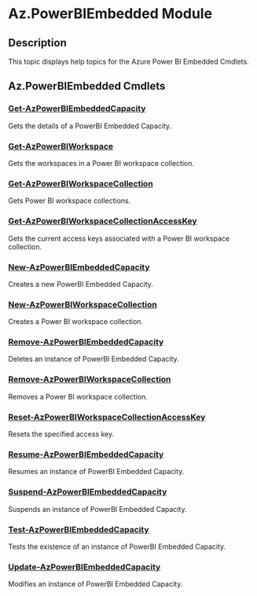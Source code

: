 ﻿---
Module Name: Az.PowerBIEmbedded
Module Guid: 868389ce-dd36-4f57-a674-0970db085d9a
Download Help Link: https://docs.microsoft.com/en-us/powershell/module/az.powerbiembedded
Help Version: 4.1.4.0
Locale: en-US
---

# Az.PowerBIEmbedded Module
## Description
This topic displays help topics for the Azure Power BI Embedded Cmdlets.

## Az.PowerBIEmbedded Cmdlets
### [Get-AzPowerBIEmbeddedCapacity](Get-AzPowerBIEmbeddedCapacity.md)
Gets the details of a PowerBI Embedded Capacity.

### [Get-AzPowerBIWorkspace](Get-AzPowerBIWorkspace.md)
Gets the workspaces in a Power BI workspace collection.

### [Get-AzPowerBIWorkspaceCollection](Get-AzPowerBIWorkspaceCollection.md)
Gets Power BI workspace collections.

### [Get-AzPowerBIWorkspaceCollectionAccessKey](Get-AzPowerBIWorkspaceCollectionAccessKey.md)
Gets the current access keys associated with a Power BI workspace collection.

### [New-AzPowerBIEmbeddedCapacity](New-AzPowerBIEmbeddedCapacity.md)
Creates a new PowerBI Embedded Capacity.

### [New-AzPowerBIWorkspaceCollection](New-AzPowerBIWorkspaceCollection.md)
Creates a Power BI workspace collection.

### [Remove-AzPowerBIEmbeddedCapacity](Remove-AzPowerBIEmbeddedCapacity.md)
Deletes an instance of PowerBI Embedded Capacity.

### [Remove-AzPowerBIWorkspaceCollection](Remove-AzPowerBIWorkspaceCollection.md)
Removes a Power BI workspace collection.

### [Reset-AzPowerBIWorkspaceCollectionAccessKey](Reset-AzPowerBIWorkspaceCollectionAccessKey.md)
Resets the specified access key.

### [Resume-AzPowerBIEmbeddedCapacity](Resume-AzPowerBIEmbeddedCapacity.md)
Resumes an instance of PowerBI Embedded Capacity.

### [Suspend-AzPowerBIEmbeddedCapacity](Suspend-AzPowerBIEmbeddedCapacity.md)
Suspends an instance of PowerBI Embedded Capacity.

### [Test-AzPowerBIEmbeddedCapacity](Test-AzPowerBIEmbeddedCapacity.md)
Tests the existence of an instance of PowerBI Embedded Capacity.

### [Update-AzPowerBIEmbeddedCapacity](Update-AzPowerBIEmbeddedCapacity.md)
Modifies  an instance of PowerBI Embedded Capacity.

